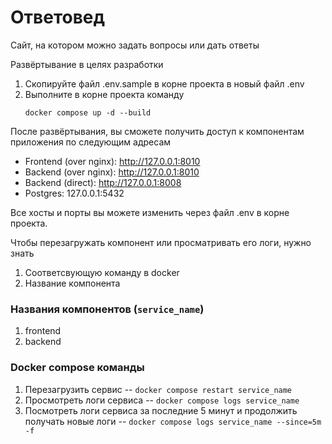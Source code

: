 # Ответовед

Сайт, на котором можно задать вопросы или дать ответы

Развёртывание в целях разработки

1. Скопируйте файл .env.sample в корне проекта в новый файл .env
2. Выполните в корне проекта команду
   ```shell
   docker compose up -d --build
   ```

После развёртывания, вы сможете получить доступ к компонентам приложения по следующим адресам

* Frontend (over nginx): http://127.0.0.1:8010
* Backend (over nginx): http://127.0.0.1:8010
* Backend (direct): http://127.0.0.1:8008
* Postgres: 127.0.0.1:5432

Все хосты и порты вы можете изменить через файл .env в корне проекта.

Чтобы перезагружать компонент или просматривать его логи, нужно знать
1. Соответсвующую команду в docker
2. Название компонента

### Названия компонентов (`service_name`)
1. frontend
2. backend

### Docker compose команды
1. Перезагрузить сервис -- `docker compose restart service_name`
2. Просмотреть логи сервиса -- `docker compose logs service_name`
3. Посмотреть логи сервиса за последние 5 минут и продолжить получать новые логи -- `docker compose logs service_name --since=5m -f`

